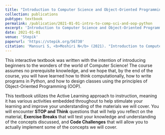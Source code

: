 ```yaml
---
title: "Introduction to Computer Science and Object-Oriented Programming: Python"
collection: publications
pubtype: textbook
permalink: /publication/2021-01-01-intro-to-comp-sci-and-oop-python
excerpt: 'Introduction to Computer Science and Object-Oriented Programming: Python'
date: 2021-01-01
venue: 'Stepik'
paperurl: 'https://stepik.org/56730'
citation: 'Mansuri S, <b>Moshiri N</b> (2021). "Introduction to Computer Science and Object-Oriented Programming: Python." <i>Stepik</i>. <a href="https://stepik.org/56730" target="_blank">https://stepik.org/56730</a>'
---
```

This interactive textbook was written with the intention of introducing beginners to the wonders of the world of Computer Science! The course assumes no prerequisite knowledge, and we hope that, by the end of the course, you will have learned how to think computationally, how to write programs in Python, and how to design classes using the principles of Object-Oriented Programming (OOP).

This textbook utilizes the Active Learning approach to instruction, meaning it has various activities embedded throughout to help stimulate your learning and improve your understanding of the materials we will cover. You will encounter **STOP and Think** questions that will help you reflect on the material, **Exercise Breaks** that will test your knowledge and understanding of the concepts discussed, and **Code Challenges** that will allow you to actually implement some of the concepts we will cover.
